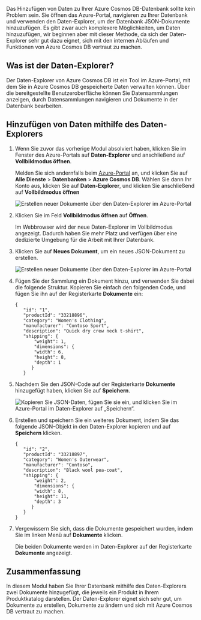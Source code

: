 Das Hinzufügen von Daten zu Ihrer Azure Cosmos DB-Datenbank sollte kein Problem sein. Sie öffnen das Azure-Portal, navigieren zu Ihrer Datenbank und verwenden den Daten-Explorer, um der Datenbank JSON-Dokumente hinzuzufügen. Es gibt zwar auch komplexere Möglichkeiten, um Daten hinzuzufügen, wir beginnen aber mit dieser Methode, da sich der Daten-Explorer sehr gut dazu eignet, sich mit den internen Abläufen und Funktionen von Azure Cosmos DB vertraut zu machen.

## <a name="what-is-the-data-explorer"></a>Was ist der Daten-Explorer?
Der Daten-Explorer von Azure Cosmos DB ist ein Tool im Azure-Portal, mit dem Sie in Azure Cosmos DB gespeicherte Daten verwalten können. Über die bereitgestellte Benutzeroberfläche können Sie Datensammlungen anzeigen, durch Datensammlungen navigieren und Dokumente in der Datenbank bearbeiten.

## <a name="add-data-using-the-data-explorer"></a>Hinzufügen von Daten mithilfe des Daten-Explorers

1. Wenn Sie zuvor das vorherige Modul absolviert haben, klicken Sie im Fenster des Azure-Portals auf **Daten-Explorer** und anschließend auf **Vollbildmodus öffnen**.

    Melden Sie sich andernfalls beim [Azure-Portal](https://portal.azure.com/?azure-portal=true) an, und klicken Sie auf **Alle Dienste** > **Datenbanken** > **Azure Cosmos DB**. Wählen Sie dann Ihr Konto aus, klicken Sie auf **Daten-Explorer**, und klicken Sie anschließend auf **Vollbildmodus öffnen**
 
   ![Erstellen neuer Dokumente über den Daten-Explorer im Azure-Portal](../media-draft/3-azure-cosmosdb-data-explorer-full-screen.png)

2. Klicken Sie im Feld **Vollbildmodus öffnen** auf **Öffnen**.

    Im Webbrowser wird der neue Daten-Explorer im Vollbildmodus angezeigt. Dadurch haben Sie mehr Platz und verfügen über eine dedizierte Umgebung für die Arbeit mit Ihrer Datenbank.

3. Klicken Sie auf **Neues Dokument**, um ein neues JSON-Dokument zu erstellen.

   ![Erstellen neuer Dokumente über den Daten-Explorer im Azure-Portal](../media-draft/3-azure-cosmosdb-data-explorer-new-document.png)

4. Fügen Sie der Sammlung ein Dokument hinzu, und verwenden Sie dabei die folgende Struktur. Kopieren Sie einfach den folgenden Code, und fügen Sie ihn auf der Registerkarte **Dokumente** ein:

     ```
    {
        "id": "1",
        "productId": "33218896",
        "category": "Women's Clothing",
        "manufacturer": "Contoso Sport",
        "description": "Quick dry crew neck t-shirt",
        "shipping": {
            "weight": 1,
            "dimensions": {
            "width": 6,
            "height": 8,
            "depth": 1
           }
        }
     ```

5. Nachdem Sie den JSON-Code auf der Registerkarte **Dokumente** hinzugefügt haben, klicken Sie auf **Speichern**.

    ![Kopieren Sie JSON-Daten, fügen Sie sie ein, und klicken Sie im Azure-Portal im Daten-Explorer auf „Speichern“.](../media-draft/3-azure-cosmosdb-data-explorer-save-document.png)

6. Erstellen und speichern Sie ein weiteres Dokument, indem Sie das folgende JSON-Objekt in den Daten-Explorer kopieren und auf **Speichern** klicken.

     ```
    {
        "id": "2",
        "productId": "33218897",
        "category": "Women's Outerwear",
        "manufacturer": "Contoso",
        "description": "Black wool pea-coat",
        "shipping": {
            "weight": 2,
            "dimensions": {
            "width": 8,
            "height": 11,
            "depth": 3
           }
        }
    }
     ```

7. Vergewissern Sie sich, dass die Dokumente gespeichert wurden, indem Sie im linken Menü auf **Dokumente** klicken. 

    Die beiden Dokumente werden im Daten-Explorer auf der Registerkarte **Dokumente** angezeigt.

## <a name="summary"></a>Zusammenfassung

In diesem Modul haben Sie Ihrer Datenbank mithilfe des Daten-Explorers zwei Dokumente hinzugefügt, die jeweils ein Produkt in Ihrem Produktkatalog darstellen. Der Daten-Explorer eignet sich sehr gut, um Dokumente zu erstellen, Dokumente zu ändern und sich mit Azure Cosmos DB vertraut zu machen.  
